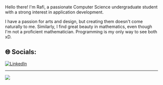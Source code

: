 Hello there! I'm Rafi, a passionate Computer Science undergraduate student with a strong interest in application development. 

I have a passion for arts and design, but creating them doesn't come naturally to me. Similarly, I find great beauty in mathematics, even though I'm not a proficient mathematician. Programming is my only way to see both xD.


## 🌐 Socials:
[![LinkedIn](https://img.shields.io/badge/LinkedIn-%230077B5.svg?logo=linkedin&logoColor=white)](https://linkedin.com/in/rafidoth) 

---
[![](https://visitcount.itsvg.in/api?id=rafidoth&icon=0&color=0)](https://visitcount.itsvg.in)

